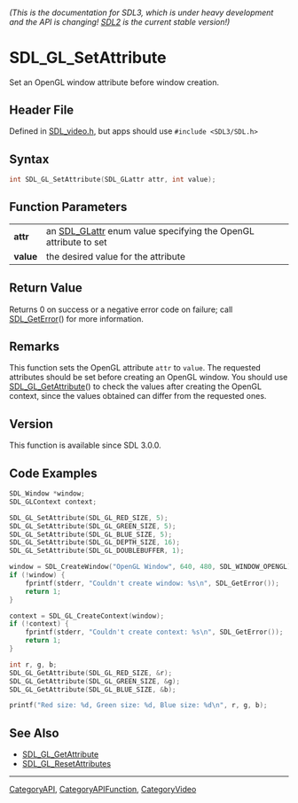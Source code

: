 ###### (This is the documentation for SDL3, which is under heavy development and the API is changing! [SDL2](https://wiki.libsdl.org/SDL2/) is the current stable version!)
# SDL_GL_SetAttribute

Set an OpenGL window attribute before window creation.

## Header File

Defined in [SDL_video.h](https://github.com/libsdl-org/SDL/blob/main/include/SDL3/SDL_video.h), but apps should use `#include <SDL3/SDL.h>`

## Syntax

```c
int SDL_GL_SetAttribute(SDL_GLattr attr, int value);

```

## Function Parameters

|               |                                                                               |
| ------------- | ----------------------------------------------------------------------------- |
| **attr**      | an [SDL_GLattr](SDL_GLattr) enum value specifying the OpenGL attribute to set |
| **value**     | the desired value for the attribute                                           |

## Return Value

Returns 0 on success or a negative error code on failure; call
[SDL_GetError](SDL_GetError)() for more information.

## Remarks

This function sets the OpenGL attribute `attr` to `value`. The requested
attributes should be set before creating an OpenGL window. You should use
[SDL_GL_GetAttribute](SDL_GL_GetAttribute)() to check the values after
creating the OpenGL context, since the values obtained can differ from the
requested ones.

## Version

This function is available since SDL 3.0.0.

## Code Examples

```c++
SDL_Window *window;
SDL_GLContext context;

SDL_GL_SetAttribute(SDL_GL_RED_SIZE, 5);
SDL_GL_SetAttribute(SDL_GL_GREEN_SIZE, 5);
SDL_GL_SetAttribute(SDL_GL_BLUE_SIZE, 5);
SDL_GL_SetAttribute(SDL_GL_DEPTH_SIZE, 16);
SDL_GL_SetAttribute(SDL_GL_DOUBLEBUFFER, 1);

window = SDL_CreateWindow("OpenGL Window", 640, 480, SDL_WINDOW_OPENGL);
if (!window) {
    fprintf(stderr, "Couldn't create window: %s\n", SDL_GetError());
    return 1;
}

context = SDL_GL_CreateContext(window);
if (!context) {
    fprintf(stderr, "Couldn't create context: %s\n", SDL_GetError());
    return 1;
}

int r, g, b;
SDL_GL_GetAttribute(SDL_GL_RED_SIZE, &r);
SDL_GL_GetAttribute(SDL_GL_GREEN_SIZE, &g);
SDL_GL_GetAttribute(SDL_GL_BLUE_SIZE, &b);

printf("Red size: %d, Green size: %d, Blue size: %d\n", r, g, b);
```

## See Also

* [SDL_GL_GetAttribute](SDL_GL_GetAttribute)
* [SDL_GL_ResetAttributes](SDL_GL_ResetAttributes)

----
[CategoryAPI](CategoryAPI), [CategoryAPIFunction](CategoryAPIFunction), [CategoryVideo](CategoryVideo)


